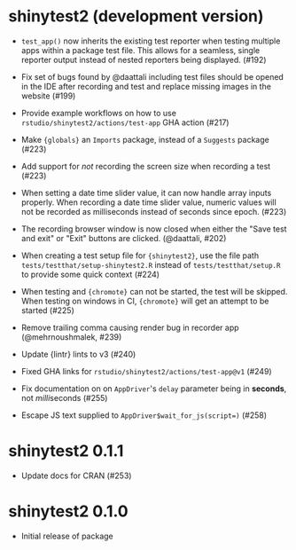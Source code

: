 # shinytest2 (development version)

* `test_app()` now inherits the existing test reporter when testing multiple apps within a package test file. This allows for a seamless, single reporter output instead of nested reporters being displayed. (#192)

* Fix set of bugs found by @daattali including test files should be opened in the IDE after recording and test and replace missing images in the website (#199)

* Provide example workflows on how to use `rstudio/shinytest2/actions/test-app` GHA action (#217)

* Make `{globals}` an `Imports` package, instead of a `Suggests` package (#223)

* Add support for _not_ recording the screen size when recording a test (#223)

* When setting a date time slider value, it can now handle array inputs properly. When recording a date time slider value, numeric values will not be recorded as milliseconds instead of seconds since epoch. (#223)

* The recording browser window is now closed when either the "Save test and exit" or "Exit" buttons are clicked. (@daattali, #202)

* When creating a test setup file for `{shinytest2}`, use the file path `tests/testthat/setup-shinytest2.R` instead of `tests/testthat/setup.R` to provide some quick context (#224)

* When testing and `{chromote}` can not be started, the test will be skipped. When testing on windows in CI, `{chromote}` will get an attempt to be started (#225)

* Remove trailing comma causing render bug in recorder app (@mehrnoushmalek, #239)

* Update {lintr} lints to v3 (#240)

* Fixed GHA links for `rstudio/shinytest2/actions/test-app@v1` (#249)

* Fix documentation on on `AppDriver`'s `delay` parameter being in **seconds**, not *milli*seconds (#255)

* Escape JS text supplied to `AppDriver$wait_for_js(script=)` (#258)


# shinytest2 0.1.1

* Update docs for CRAN (#253)


# shinytest2 0.1.0

* Initial release of package
